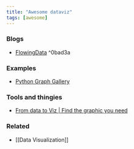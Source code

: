 ```yaml
---
title: "Awesome dataviz"
tags: [awesome]
---
```


### Blogs
- [FlowingData](https://flowingdata.com/) ^0bad3a

### Examples
- [Python Graph Gallery](https://www.python-graph-gallery.com/)

### Tools and thingies
- [From data to Viz | Find the graphic you need](https://www.data-to-viz.com/)

### Related
- [[Data Visualization]]
